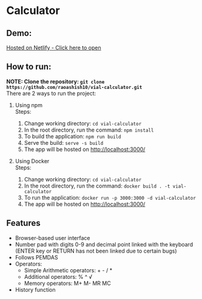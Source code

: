 # Calculator
## Demo: 
[Hosted on Netlify - Click here to open](https://vial-calculator.netlify.app/)
## How to run:
**NOTE: Clone the repository: `git clone https://github.com/raoashish10/vial-calculator.git`**<br>
There are 2 ways to run the project:<br>
1. Using npm
<br>Steps:
    1. Change working directory: `cd vial-calculator`
    2. In the root directory, run the command:
    `npm install`
    3. To build the application: `npm run build`
    4. Serve the build: `serve -s build  `
    5. The app will be hosted on [http://localhost:3000/](http://localhost:3000/)

2. Using Docker
<br>Steps:
    1.  Change working directory: `cd vial-calculator`
    2. In the root directory, run the command: `docker build . -t vial-calculator`
    3. To run the application: `docker run -p 3000:3000 -d vial-calculator`
    4. The app will be hosted on [http://localhost:3000/](http://localhost:3000/)
## Features
- Browser-based user interface
- Number pad with digits 0-9 and decimal point linked with the keyboard (ENTER key or RETURN has not been linked due to certain bugs)
- Follows PEMDAS
- Operators:
    - Simple Arithmetic operators: + - / *
    - Additional operators: % ^ √
    - Memory operators: M+ M- MR MC
- History function

